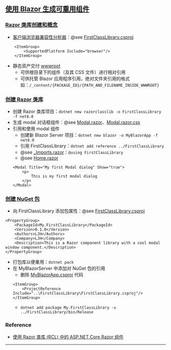 ## [使用 Blazor 生成可重用组件](https://learn.microsoft.com/zh-cn/training/modules/blazor-build-reusable-components/)
### [Razor 类库创建和概念](https://learn.microsoft.com/zh-cn/training/modules/blazor-build-reusable-components/2-concepts-razor-class-library)
- [客户端浏览器兼容性分析器](https://learn.microsoft.com/zh-cn/aspnet/core/blazor/components/class-libraries?tabs=visual-studio#client-side-browser-compatibility-analyzer)：@see [FirstClassLibrary.csproj](FirstClassLibrary/FirstClassLibrary.csproj)
```razor
    <ItemGroup>
        <SupportedPlatform Include="browser"/>
    </ItemGroup>
```
- 静态资产交付 [wwwroot](wwwroot)
    - 可供根目录下的组件（及其 CSS 文件）进行相对引用
    - 可供托管 Blazor 应用程序引用，绝对文件夹引用的格式如：`/_content/{PACKAGE_ID}/{PATH_AND_FILENAME_INSIDE_WWWROOT}`
### [创建 Razor 类库](https://learn.microsoft.com/zh-cn/training/modules/blazor-build-reusable-components/3-create-razor-class-library)
- 创建 Razor 类库项目：`dotnet new razorclasslib -o FirstClassLibrary -f net8.0`
- 生成 modal 对话框组件：@see [Modal.razor](FirstClassLibrary/Modal.razor)、[Modal.razor.css](FirstClassLibrary/Modal.razor.css)
- 引用和使用 modal 组件
    - 创建新 Blazor Server 项目：`dotnet new blazor -o MyBlazorApp -f net8.0`
    - 引用 FirstClassLibrary：`dotnet add reference ../FirstClassLibrary`
    - @see [_Imports.razor](MyBlazorApp/Components/_Imports.razor)：`@using FirstClassLibrary`
    - @see [Home.razor](MyBlazorApp/Components/Pages/Home.razor)
    ```razor
    <Modal Title="My first Modal dialog" Show="true">
        <p>
            This is my first modal dialog
        </p>
    </Modal>
    ```
### [创建 NuGet 包](https://learn.microsoft.com/zh-cn/training/modules/blazor-build-reusable-components/5-nuget-package)
- 向 FirstClassLibrary 添加包属性：@see [FirstClassLibrary.csproj](FirstClassLibrary/FirstClassLibrary.csproj)
```csproj
<PropertyGroup>
    <PackageId>My.FirstClassLibrary</PackageId>
    <Version>0.1.0</Version>
    <Authors>LJH</Authors>
    <Company>LJH</Company>
    <Description>This is a Razor component library with a cool modal window component.</Description>
</PropertyGroup>
```
- 打包库以便重用：`dotnet pack`
- 在 MyBlazorServer 中添加对 NuGet 包的引用
    - 删除 [MyBlazorApp.csproj](MyBlazorApp/MyBlazorApp.csproj) 代码
    ```
    <ItemGroup>
        <ProjectReference Include="..\FirstClassLibrary\FirstClassLibrary.csproj"/>
    </ItemGroup>
    ```
    - `dotnet add package My.FirstClassLibrary -s ../FirstClassLibrary/bin/Release`
### Reference
- [使用 Razor 类库 (RCL) 中的 ASP.NET Core Razor 组件](https://learn.microsoft.com/zh-cn/aspnet/core/blazor/components/class-libraries)
---
